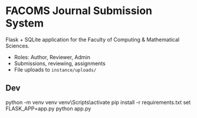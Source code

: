 ﻿# FACOMS Journal Submission System

Flask + SQLite application for the Faculty of Computing & Mathematical Sciences.
- Roles: Author, Reviewer, Admin
- Submissions, reviewing, assignments
- File uploads to `instance/uploads/`

## Dev
python -m venv venv
venv\Scripts\activate
pip install -r requirements.txt
set FLASK_APP=app.py
python app.py
